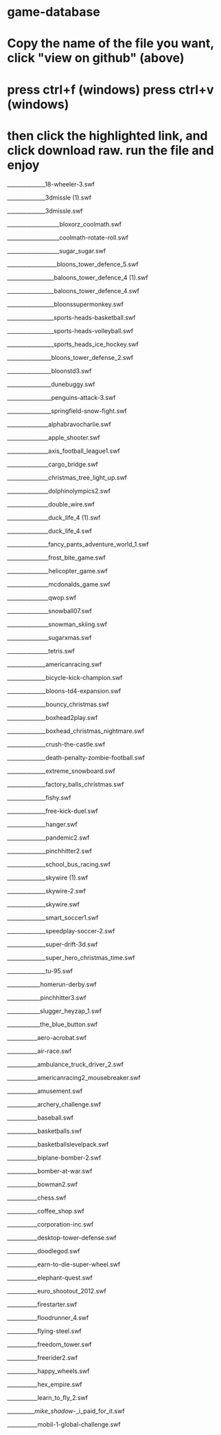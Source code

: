 # game-database
# Copy the name of the file you want, click "view on github" (above)
# press ctrl+f (windows) press ctrl+v (windows)
#  then click the highlighted link, and click download raw. run the file and enjoy

<p>______________18-wheeler-3.swf</p>
<p>______________3dmissle (1).swf</p>
<p>______________3dmissle.swf</p>
<p>___________________bloxorz_coolmath.swf</p>
<p>___________________coolmath-rotate-roll.swf</p>
<p>___________________sugar_sugar.swf</p>
<p>__________________bloons_tower_defence_5.swf</p>
<p>_________________baloons_tower_defence_4 (1).swf</p>
<p>_________________baloons_tower_defence_4.swf</p>
<p>_________________bloonssupermonkey.swf</p>
<p>_________________sports-heads-basketball.swf</p>
<p>_________________sports-heads-volleyball.swf</p>
<p>_________________sports_heads_ice_hockey.swf</p>
<p>________________bloons_tower_defense_2.swf</p>
<p>________________bloonstd3.swf</p>
<p>________________dunebuggy.swf</p>
<p>________________penguins-attack-3.swf</p>
<p>________________springfield-snow-fight.swf</p>
<p>_______________alphabravocharlie.swf</p>
<p>_______________apple_shooter.swf</p>
<p>_______________axis_football_league1.swf</p>
<p>_______________cargo_bridge.swf</p>
<p>_______________christmas_tree_light_up.swf</p>
<p>_______________dolphinolympics2.swf</p>
<p>_______________double_wire.swf</p>
<p>_______________duck_life_4 (1).swf</p>
<p>_______________duck_life_4.swf</p>
<p>_______________fancy_pants_adventure_world_1.swf</p>
<p>_______________frost_bite_game.swf</p>
<p>_______________helicopter_game.swf</p>
<p>_______________mcdonalds_game.swf</p>
<p>_______________qwop.swf</p>
<p>_______________snowball07.swf</p>
<p>_______________snowman_skiing.swf</p>
<p>_______________sugarxmas.swf</p>
<p>_______________tetris.swf</p>
<p>______________americanracing.swf</p>
<p>______________bicycle-kick-champion.swf</p>
<p>______________bloons-td4-expansion.swf</p>
<p>______________bouncy_christmas.swf</p>
<p>______________boxhead2play.swf</p>
<p>______________boxhead_christmas_nightmare.swf</p>
<p>______________crush-the-castle.swf</p>
<p>______________death-penalty-zombie-football.swf</p>
<p>______________extreme_snowboard.swf</p>
<p>______________factory_balls_christmas.swf</p>
<p>______________fishy.swf</p>
<p>______________free-kick-duel.swf</p>
<p>______________hanger.swf</p>
<p>______________pandemic2.swf</p>
<p>______________pinchhitter2.swf</p>
<p>______________school_bus_racing.swf</p>
<p>______________skywire (1).swf</p>
<p>______________skywire-2.swf</p>
<p>______________skywire.swf</p>
<p>______________smart_soccer1.swf</p>
<p>______________speedplay-soccer-2.swf</p>
<p>______________super-drift-3d.swf</p>
<p>______________super_hero_christmas_time.swf</p>
<p>______________tu-95.swf</p>
<p>____________homerun-derby.swf</p>
<p>____________pinchhitter3.swf</p>
<p>____________slugger_heyzap_1.swf</p>
<p>____________the_blue_button.swf</p>
<p>___________aero-acrobat.swf</p>
<p>___________air-race.swf</p>
<p>___________ambulance_truck_driver_2.swf</p>
<p>___________americanracing2_mousebreaker.swf</p>
<p>___________amusement.swf</p>
<p>___________archery_challenge.swf</p>
<p>___________baseball.swf</p>
<p>___________basketballs.swf</p>
<p>___________basketballslevelpack.swf</p>
<p>___________biplane-bomber-2.swf</p>
<p>___________bomber-at-war.swf</p>
<p>___________bowman2.swf</p>
<p>___________chess.swf</p>
<p>___________coffee_shop.swf</p>
<p>___________corporation-inc.swf</p>
<p>___________desktop-tower-defense.swf</p>
<p>___________doodlegod.swf</p>
<p>___________earn-to-die-super-wheel.swf</p>
<p>___________elephant-quest.swf</p>
<p>___________euro_shootout_2012.swf</p>
<p>___________firestarter.swf</p>
<p>___________floodrunner_4.swf</p>
<p>___________flying-steel.swf</p>
<p>___________freedom_tower.swf</p>
<p>___________freerider2.swf</p>
<p>___________happy_wheels.swf</p>
<p>___________hex_empire.swf</p>
<p>___________learn_to_fly_2.swf</p>
<p>__________<em>mike_shadow</em>-_i_paid_for_it.swf</p>
<p>___________mobil-1-global-challenge.swf</p>
</a>
